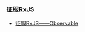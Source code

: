 ### [征服RxJS](https://github.com/staven630/blog/tree/master/%E5%BE%81%E6%9C%8DRxJS)
* [征服RxJS——Observable](https://github.com/staven630/blog/blob/master/%E5%BE%81%E6%9C%8DRxJS/%E5%BE%81%E6%9C%8DRxJS%E2%80%94%E2%80%94Observable.md)

